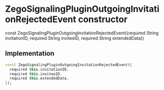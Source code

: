 


# ZegoSignalingPluginOutgoingInvitationRejectedEvent constructor






const
ZegoSignalingPluginOutgoingInvitationRejectedEvent({required String invitationID, required String inviteeID, required String extendedData})





## Implementation

```dart
const ZegoSignalingPluginOutgoingInvitationRejectedEvent({
  required this.invitationID,
  required this.inviteeID,
  required this.extendedData,
});
```







